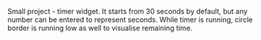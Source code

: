 Small project - timer widget. It starts from 30 seconds by default, but any number can be entered to represent seconds. While timer is running, circle border is running low as well to visualise remaining time.